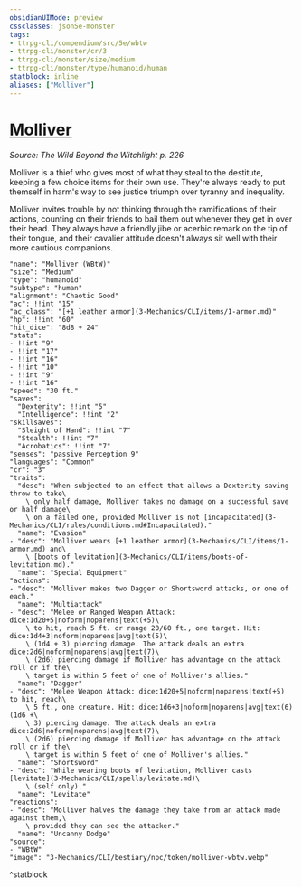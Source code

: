 ```yaml
---
obsidianUIMode: preview
cssclasses: json5e-monster
tags:
- ttrpg-cli/compendium/src/5e/wbtw
- ttrpg-cli/monster/cr/3
- ttrpg-cli/monster/size/medium
- ttrpg-cli/monster/type/humanoid/human
statblock: inline
aliases: ["Molliver"]
---
```

# [Molliver](3-Mechanics\CLI\bestiary\npc/molliver-wbtw.md)
*Source: The Wild Beyond the Witchlight p. 226*  

Molliver is a thief who gives most of what they steal to the destitute, keeping a few choice items for their own use. They're always ready to put themself in harm's way to see justice triumph over tyranny and inequality.

Molliver invites trouble by not thinking through the ramifications of their actions, counting on their friends to bail them out whenever they get in over their head. They always have a friendly jibe or acerbic remark on the tip of their tongue, and their cavalier attitude doesn't always sit well with their more cautious companions.

```statblock
"name": "Molliver (WBtW)"
"size": "Medium"
"type": "humanoid"
"subtype": "human"
"alignment": "Chaotic Good"
"ac": !!int "15"
"ac_class": "[+1 leather armor](3-Mechanics/CLI/items/1-armor.md)"
"hp": !!int "60"
"hit_dice": "8d8 + 24"
"stats":
- !!int "9"
- !!int "17"
- !!int "16"
- !!int "10"
- !!int "9"
- !!int "16"
"speed": "30 ft."
"saves":
  "Dexterity": !!int "5"
  "Intelligence": !!int "2"
"skillsaves":
  "Sleight of Hand": !!int "7"
  "Stealth": !!int "7"
  "Acrobatics": !!int "7"
"senses": "passive Perception 9"
"languages": "Common"
"cr": "3"
"traits":
- "desc": "When subjected to an effect that allows a Dexterity saving throw to take\
    \ only half damage, Molliver takes no damage on a successful save or half damage\
    \ on a failed one, provided Molliver is not [incapacitated](3-Mechanics/CLI/rules/conditions.md#Incapacitated)."
  "name": "Evasion"
- "desc": "Molliver wears [+1 leather armor](3-Mechanics/CLI/items/1-armor.md) and\
    \ [boots of levitation](3-Mechanics/CLI/items/boots-of-levitation.md)."
  "name": "Special Equipment"
"actions":
- "desc": "Molliver makes two Dagger or Shortsword attacks, or one of each."
  "name": "Multiattack"
- "desc": "Melee or Ranged Weapon Attack: dice:1d20+5|noform|noparens|text(+5)\
    \ to hit, reach 5 ft. or range 20/60 ft., one target. Hit: dice:1d4+3|noform|noparens|avg|text(5)\
    \ (1d4 + 3) piercing damage. The attack deals an extra dice:2d6|noform|noparens|avg|text(7)\
    \ (2d6) piercing damage if Molliver has advantage on the attack roll or if the\
    \ target is within 5 feet of one of Molliver's allies."
  "name": "Dagger"
- "desc": "Melee Weapon Attack: dice:1d20+5|noform|noparens|text(+5) to hit, reach\
    \ 5 ft., one creature. Hit: dice:1d6+3|noform|noparens|avg|text(6) (1d6 +\
    \ 3) piercing damage. The attack deals an extra dice:2d6|noform|noparens|avg|text(7)\
    \ (2d6) piercing damage if Molliver has advantage on the attack roll or if the\
    \ target is within 5 feet of one of Molliver's allies."
  "name": "Shortsword"
- "desc": "While wearing boots of levitation, Molliver casts [levitate](3-Mechanics/CLI/spells/levitate.md)\
    \ (self only)."
  "name": "Levitate"
"reactions":
- "desc": "Molliver halves the damage they take from an attack made against them,\
    \ provided they can see the attacker."
  "name": "Uncanny Dodge"
"source":
- "WBtW"
"image": "3-Mechanics/CLI/bestiary/npc/token/molliver-wbtw.webp"
```
^statblock